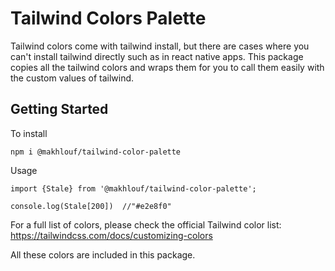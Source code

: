 # Tailwind Colors Palette

Tailwind colors come with tailwind install, but there are cases where you can't install tailwind directly such as in react native apps. This package copies all the tailwind colors and wraps them for you to call them easily with the custom values of tailwind.

## Getting Started

To install 
```
npm i @makhlouf/tailwind-color-palette
```

Usage
```
import {Stale} from '@makhlouf/tailwind-color-palette';

console.log(Stale[200])  //"#e2e8f0"
```



For a full list of colors, please check the official Tailwind color list: https://tailwindcss.com/docs/customizing-colors

All these colors are included in this package.
